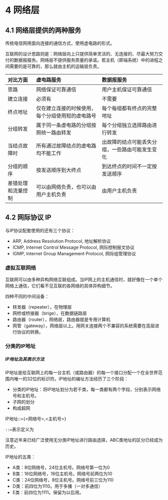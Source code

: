 # 4 网络层

## 4.1 网络层提供的两种服务

传统电信网用面向连接的通信方式，使用虚电路的形式。

互联网的设计思路则是：网络层向上只提供简单灵活的、无连接的、尽最大努力交付的数据报服务。网络层不提供服务质量的承诺。若主机（即端系统）中的进程之间需要的是可靠的，那么就由主机的运输层负责。

| 对比方面      | 虚电路服务                    | 数据报服务                   |
| :-------- | :----------------------- | :---------------------- |
| 思路        | 网络保证可靠通信                 | 用户主机保证可靠通信              |
| 建立连接      | 必须有                      | 不需要                     |
| 终点地址      | 仅在建立连接的时候使用，每个分组使用短的虚电路号 | 每个每组都有终点的完整地址           |
| 分组转发      | 属于同一条虚电路的分组按照统一路由转发      | 每个分组独立选择路由进行转发          |
| 当结点故障时    | 所有通过故障结点的虚电路均不能工作        | 出故障的结点可能丢失分组，一些路由可能发生变化 |
| 分组的顺序     | 按发送顺序到大终点                | 到达终点的时间不一定按发送顺序         |
| 差错处理和流量控制 | 可以由网络负责，也可以由用户主机负责       | 由用户主机负责                 |

## 4.2 网际协议 IP

与IP协议配套使用的还有三个协议：

- ARP, Address Resolution Protocol, 地址解析协议
- ICMP, Internet Control Message Protocol, 网际控制报文协议
- IGMP, Internet Group Management Protocol, 网际组管理协议

### 虚拟互联网络

互联网可以由多种异构网络互联组成。当IP网上的主机通信时，就好像在一个单个网络上通信，它们看不见互联的各网络的具体异构细节。

四种不同的中间设备：

- 转发器（repeater），在物理层
- 网桥或桥接器（brige），在数据链路层
- 路由器（router），网络层，路由器就是专用计算机
- 网管（gateway），网络层以上。用网关连接两个不兼容的系统需要在高层进行协议的转换。

### 分类的IP地址

##### IP地址及其表示方法

IP地址是给互联网上的每一台主机（或路由器）的每一个接口分配一个在全世界范围内唯一的32位的标识符。IP地址的编址方法经历了三个阶段：

- 分类的IP地址：将IP地址划分为若干类，每一类都有两个字段，分别表示网络号和主机号。
- 子网的划分
- 构成超网

IP地址::={\<网络号\>,\<主机号\>}

`::=`表示定义为

注意近年来已经广泛使用无分类IP地址进行路由选择，ABC类地址的区分已经成为历史。

IP地址的五类：

- A类：8位网络号，24位主机号。网络号第一位为0
- B类：16位网络号，16位主机号。网络号前两位为10
- C类：24位网络号，8位主机号。网络号前三位为110
- D类：前四位为1110。用于多播（一对多通信）
- E类：前四位为1111。保留为以后用。
